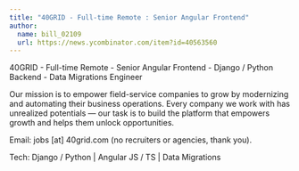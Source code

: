 ```yaml
---
title: "40GRID - Full-time Remote : Senior Angular Frontend"
author:
  name: bill_02109
  url: https://news.ycombinator.com/item?id=40563560
---
```

40GRID - Full-time Remote - Senior Angular Frontend - Django &#x2F; Python Backend - Data Migrations Engineer

Our mission is to empower field-service companies to grow by modernizing and automating their business operations. Every company we work with has unrealized potentials — our task is to build the platform that empowers growth and helps them unlock opportunities.

Email: jobs [at] 40grid.com (no recruiters or agencies, thank you).

Tech: Django &#x2F; Python | Angular JS &#x2F; TS | Data Migrations

